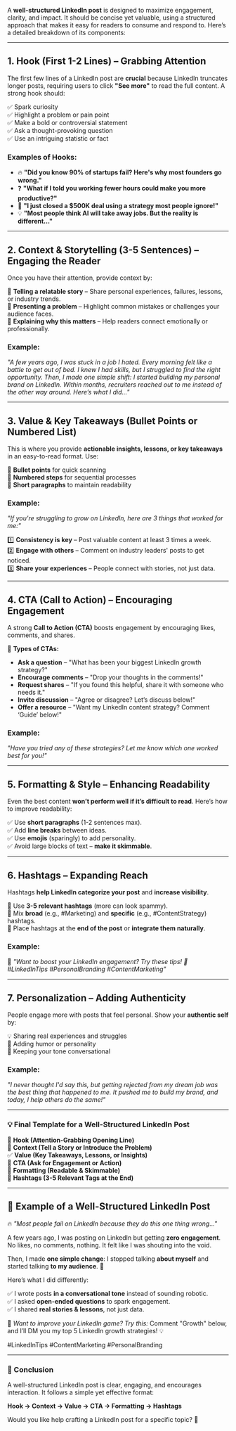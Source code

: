 A **well-structured LinkedIn post** is designed to maximize engagement, clarity, and impact. It should be concise yet valuable, using a structured approach that makes it easy for readers to consume and respond to. Here’s a detailed breakdown of its components:  

---

## **1. Hook (First 1-2 Lines) – Grabbing Attention**  
The first few lines of a LinkedIn post are **crucial** because LinkedIn truncates longer posts, requiring users to click **"See more"** to read the full content. A strong hook should:  

✅ Spark curiosity  
✅ Highlight a problem or pain point  
✅ Make a bold or controversial statement  
✅ Ask a thought-provoking question  
✅ Use an intriguing statistic or fact  

### **Examples of Hooks:**  
- 🔥 **"Did you know 90% of startups fail? Here's why most founders go wrong."**  
- ❓ **"What if I told you working fewer hours could make you more productive?"**  
- 🚀 **"I just closed a $500K deal using a strategy most people ignore!"**  
- 💡 **"Most people think AI will take away jobs. But the reality is different..."**  

---

## **2. Context & Storytelling (3-5 Sentences) – Engaging the Reader**  
Once you have their attention, provide context by:  

📌 **Telling a relatable story** – Share personal experiences, failures, lessons, or industry trends.  
📌 **Presenting a problem** – Highlight common mistakes or challenges your audience faces.  
📌 **Explaining why this matters** – Help readers connect emotionally or professionally.  

### **Example:**  
*"A few years ago, I was stuck in a job I hated. Every morning felt like a battle to get out of bed. I knew I had skills, but I struggled to find the right opportunity. Then, I made one simple shift: I started building my personal brand on LinkedIn. Within months, recruiters reached out to me instead of the other way around. Here’s what I did…"*  

---

## **3. Value & Key Takeaways (Bullet Points or Numbered List)**  
This is where you provide **actionable insights, lessons, or key takeaways** in an easy-to-read format. Use:  

🔹 **Bullet points** for quick scanning  
🔹 **Numbered steps** for sequential processes  
🔹 **Short paragraphs** to maintain readability  

### **Example:**  
*"If you're struggling to grow on LinkedIn, here are 3 things that worked for me:"*  

1️⃣ **Consistency is key** – Post valuable content at least 3 times a week.  
2️⃣ **Engage with others** – Comment on industry leaders' posts to get noticed.  
3️⃣ **Share your experiences** – People connect with stories, not just data.  

---

## **4. CTA (Call to Action) – Encouraging Engagement**  
A strong **Call to Action (CTA)** boosts engagement by encouraging likes, comments, and shares.  

📢 **Types of CTAs:**  
- **Ask a question** – "What has been your biggest LinkedIn growth strategy?"  
- **Encourage comments** – "Drop your thoughts in the comments!"  
- **Request shares** – "If you found this helpful, share it with someone who needs it."  
- **Invite discussion** – "Agree or disagree? Let’s discuss below!"  
- **Offer a resource** – "Want my LinkedIn content strategy? Comment ‘Guide’ below!"  

### **Example:**  
*"Have you tried any of these strategies? Let me know which one worked best for you!"*  

---

## **5. Formatting & Style – Enhancing Readability**  
Even the best content **won’t perform well if it’s difficult to read**. Here’s how to improve readability:  

✅ Use **short paragraphs** (1-2 sentences max).  
✅ Add **line breaks** between ideas.  
✅ Use **emojis** (sparingly) to add personality.  
✅ Avoid large blocks of text – **make it skimmable**.  

---

## **6. Hashtags – Expanding Reach**  
Hashtags **help LinkedIn categorize your post** and **increase visibility**.  

🔹 Use **3-5 relevant hashtags** (more can look spammy).  
🔹 Mix **broad** (e.g., #Marketing) and **specific** (e.g., #ContentStrategy) hashtags.  
🔹 Place hashtags at the **end of the post** or **integrate them naturally**.  

### **Example:**  
📢 *"Want to boost your LinkedIn engagement? Try these tips! 🚀 #LinkedInTips #PersonalBranding #ContentMarketing"*  

---

## **7. Personalization – Adding Authenticity**  
People engage more with posts that feel personal. Show your **authentic self** by:  

💡 Sharing real experiences and struggles  
📌 Adding humor or personality  
🎯 Keeping your tone conversational  

### **Example:**  
*"I never thought I'd say this, but getting rejected from my dream job was the best thing that happened to me. It pushed me to build my brand, and today, I help others do the same!"*  

---

### **💡 Final Template for a Well-Structured LinkedIn Post**  

🚀 **Hook (Attention-Grabbing Opening Line)**  
📌 **Context (Tell a Story or Introduce the Problem)**  
✅ **Value (Key Takeaways, Lessons, or Insights)**  
📢 **CTA (Ask for Engagement or Action)**  
🎯 **Formatting (Readable & Skimmable)**  
🔹 **Hashtags (3-5 Relevant Tags at the End)**  

---

## **🔹 Example of a Well-Structured LinkedIn Post**  

🔥 *"Most people fail on LinkedIn because they do this one thing wrong…"*  

A few years ago, I was posting on LinkedIn but getting **zero engagement**. No likes, no comments, nothing. It felt like I was shouting into the void.  

Then, I made **one simple change**: I stopped talking **about myself** and started talking **to my audience**. 🚀  

Here’s what I did differently:  

✅ I wrote posts **in a conversational tone** instead of sounding robotic.  
✅ I asked **open-ended questions** to spark engagement.  
✅ I shared **real stories & lessons**, not just data.  

📢 *Want to improve your LinkedIn game? Try this:* Comment "Growth" below, and I’ll DM you my top 5 LinkedIn growth strategies! 💡  

#LinkedInTips #ContentMarketing #PersonalBranding  

---

### **🔹 Conclusion**  
A well-structured LinkedIn post is clear, engaging, and encourages interaction. It follows a simple yet effective format:  

**Hook → Context → Value → CTA → Formatting → Hashtags**  

Would you like help crafting a LinkedIn post for a specific topic? 🚀